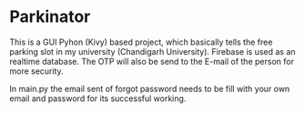 # Parkinator
This is a GUI Pyhon (Kivy) based project, which basically tells the free parking slot in my university (Chandigarh University). Firebase is used as an realtime database. The OTP will also be send to the E-mail of the person for more security.

In main.py the email sent of forgot password needs to be fill with your own email and password for its successful working.
